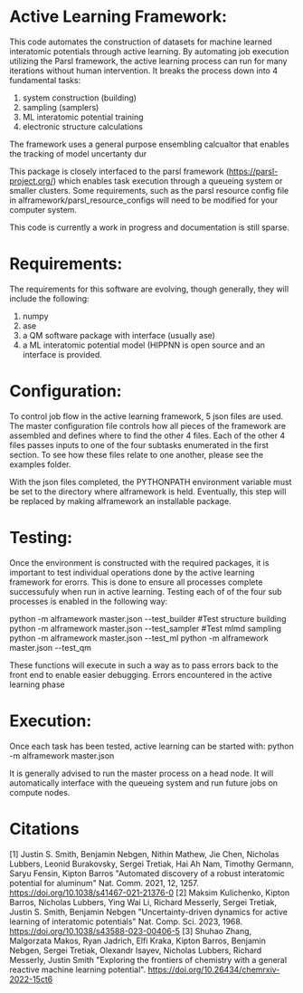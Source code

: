 # Active Learning Framework:

This code automates the construction of datasets for machine learned interatomic potentials through active learning. By automating job execution utilizing the Parsl framework, the active learning process can run for many iterations without human intervention. It breaks the process down into 4 fundamental tasks: 
1) system construction (building)
2) sampling (samplers)
3) ML interatomic potential training
4) electronic structure calculations

The framework uses a general purpose ensembling calcualtor that enables the tracking of model uncertanty dur

This package is closely interfaced to the parsl framework (https://parsl-project.org/) which enables task execution through a queueing system or smaller clusters. Some requirements, such as the parsl resource config file in  alframework/parsl_resource_configs will need to be modified for your computer system. 

This code is currently a work in progress and documentation is still sparse. 

# Requirements: 

The requirements for this software are evolving, though generally, they will include the following: 
1) numpy
2) ase
3) a QM software package with interface (usually ase)
4) a ML interatomic potential model (HIPPNN is open source and an interface is provided. 

# Configuration:

To control job flow in the active learning framework, 5 json files are used. The master configuration file controls how all pieces of the framework are assembled and defines where to find the other 4 files. Each of the other 4 files passes inputs to one of the four subtasks enumerated in the first section. To see how these files relate to one another, please see the examples folder.

With the json files completed, the PYTHONPATH environment variable must be set to the directory where alframework is held. Eventually, this step will be replaced by making alframework an installable package. 

# Testing: 

Once the environment is constructed with the required packages, it is important to test individual operations done by the active learning framework for erorrs. This is done to ensure all processes complete successufuly when run in active learning. Testing each of of the four sub processes is enabled in the following way:

python -m alframework master.json --test_builder #Test structure building
python -m alframework master.json --test_sampler #Test mlmd sampling
python -m alframework master.json --test_ml 
python -m alframework master.json --test_qm

These functions will execute in such a way as to pass errors back to the front end to enable easier debugging. Errors encountered in the active learning phase 

# Execution:

Once each task has been tested, active learning can be started with:
python -m alframework master.json

It is generally advised to run the master process on a head node. It will automatically interface with the queueing system and run future jobs on compute nodes. 

# Citations

[1] Justin S. Smith, Benjamin Nebgen, Nithin Mathew, Jie Chen, Nicholas Lubbers, Leonid Burakovsky, Sergei Tretiak, Hai Ah Nam, Timothy Germann, Saryu Fensin, Kipton Barros "Automated discovery of a robust interatomic potential for aluminum" Nat. Comm. 2021,  12, 1257. https://doi.org/10.1038/s41467-021-21376-0
[2] Maksim Kulichenko, Kipton Barros, Nicholas Lubbers, Ying Wai Li, Richard Messerly, Sergei Tretiak, Justin S. Smith, Benjamin Nebgen "Uncertainty-driven dynamics for active learning of interatomic potentials" Nat. Comp. Sci. 2023, 1968. https://doi.org/10.1038/s43588-023-00406-5 
[3] Shuhao Zhang, Malgorzata Makos, Ryan Jadrich, Elfi Kraka, Kipton Barros, Benjamin Nebgen, Sergei Tretiak, Olexandr Isayev, Nicholas Lubbers, Richard Messerly, Justin Smith "Exploring the frontiers of chemistry with a general reactive machine learning potential". https://doi.org/10.26434/chemrxiv-2022-15ct6